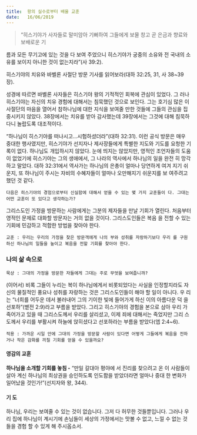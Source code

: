 ```yaml
---
title:  왕의 실수로부터 배울 교훈
date:   16/06/2019
---
```


> <p></p>
> “히스기야가 사자들로 말미암아 기뻐하여 그들에게 보물 창고 곧 은금과 향료와 보배로운 기
름과 모든 무기고에 있는 것을 다 보여 주었으니 히스기야가 궁중의 소유와 전 국내의 소유를
보이지 아니한 것이 없는지라”(사 39:2).

히스기야의 치유와 바벨론 사절단 방문 기사를 읽어보라(대하 32:25, 31, 사 38~39장).

성경에 따르면 바벨론 사자들은 히스기야 왕의 기적적인 회복에 관심이 있었다. 그
러나 히스기야는 자신의 치유 경험에 대해서는 침묵했던 것으로 보인다. 그는 호기심
많은 이 사절단의 마음을 열어서 참하나님에 대한 지식을 보여줄 만한 것들에 그들의
관심을 집중시키지 않았다. 38장에서는 치유를 받아 감사했는데 39장에서는 그것에
대해 침묵하다니 놀랍도록 대조적이다.

“하나님이 히스기야를 떠나시고…시험하셨더라”(대하 32:31). 이런 공식 방문은 매우
중대한 행사였지만, 히스기야가 선지자나 제사장들에게 특별한 지도와 기도를 요청한
기록이 없다. 하나님도 개입하시지 않았다. 눈에 띄지는 않았지만, 영적인 조언자들의
도움이 없었기에 히스기야는 그의 생애에서, 그 나라의 역사에서 하나님의 일을 완전
히 망각하고 말았다. 대하 32:31에서 역사가는 하나님의 은총이 얼마나 당연하게 여겨
지기 쉬운지, 또 하나님이 주시는 자비의 수혜자들이 얼마나 오만해지기 쉬운지를 보
여주려고 했던 것 같다.

`다음은 히스기야의 경험으로부터 신실함에 대해서 얻을 수 있는 몇 가지 교훈들이
다. 그대는 어떤 교훈이 또 있다고 생각하는가?`

그리스도인 가정을 방문하는 사람에게는 그분의 제자들을 만날 기회가 열린다.
처음부터 영적인 문제로 대화할 방문자는 거의 없을 것이다. 그리스도인들은 복음
을 전할 수 있는 기회에 민감하고 적합한 방법을 찾아야 한다.

`교훈 : 우리는 우리의 가정을 찾은 방문객에게 나의 부와 성취를 자랑하기보다 우리
를 구원하신 하나님의 일들을 높이고 복음을 전할 기회를 찾아야 한다.`

### 나의 삶 속으로

`묵상 : 그대의 가정을 방문한 자들에게 그대는 주로 무엇을 보여줍니까?`

(이어서) 비록 그들이 누리는 복이 하나님에게서 비롯되었다는 사실을 인정할지라도
자신의 물질적인 풍요나 성취를 자랑하는 것은 그리스도인들이 해야 할 일이 아니다. 우
리는 “너희를 어두운 데서 불러내어 그의 기이한 빛에 들어가게 하신 이의 아름다운 덕
을 선포하”(벧전 2:9)라고 부름을 받았다. 그리고 히스기야의 경험을 본으로 삼아 우리
가 죽어가고 있을 때 그리스도께서 우리를 살리셨고, 이제 죄에 대해서는 죽었지만 그리
스도께서 우리를 부활시켜 하늘에 앉히셨다고 선포하라는 부름을 받았다(엡 2:4~6).

`적용 : 가까운 시일 안에 그대의 가정을 방문할 사람이 있다면 어떻게 그들에게 복음을
전하거나 작은 감화를 끼칠 기회를 얻을 수 있을까요?`

#### 영감의 교훈

**하나님을 소개할 기회를 놓침 -** “만일 갈대아 평야에
서 진리를 찾으려고 온 이 사람들이 살아 계신 하나님의
최상권을 승인하도록 인도함을 받았더라면 얼마나 중대
한 변화가 일어났을 것인가!”(선지자와 왕, 344).

#### 기 도

하나님, 우리는 보여줄 수
있는 것이 없습니다. 그저
다 허무한 것들뿐입니다.
그러나 우리 집에 하나님이
계시기에 손님들이 세상의
가정에서는 맛볼 수 없고,
느낄 수 없는 것들을 경험
할 수 있게 해 주시옵소서.